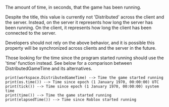 The amount of time, in seconds, that the game has been running.

Despite the title, this value is currently not 'Distributed' across the
client and the server. Instead, on the server it represents how long the
server has been running. On the client, it represents how long the client
has been connected to the server.

Developers should not rely on the above behavior, and it is possible this
property will be synchronized across clients and the server in the future.

Those looking for the time since the program started running should use
the 'time' function instead. See below for a comparison between
DistributedGameTime and its alternatives.

```
print(workspace.DistributedGameTime) --> Time the game started running
print(os.time()) --> Time since epoch (1 January 1970, 00:00:00) UTC
print(tick()) --> Time since epoch (1 January 1970, 00:00:00) system time
print(time()) --> Time the game started running
print(elapsedTime()) --> Time since Roblox started running
```